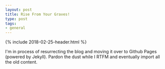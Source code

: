 ```yaml
---
layout: post
title: Rise From Your Graves!
type: post
tags:
- general
---
```


{% include 2018-02-25-header.html %}

I'm in process of resurrecting the blog and moving it over to Github Pages (powered by Jekyll). Pardon the dust while I RTFM and eventually import all the old content.

